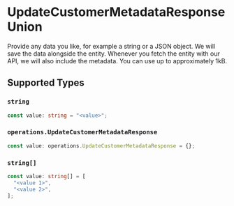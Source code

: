 # UpdateCustomerMetadataResponseUnion

Provide any data you like, for example a string or a JSON object. We will save the data alongside the entity. Whenever you fetch the entity with our API, we will also include the metadata. You can use up to approximately 1kB.


## Supported Types

### `string`

```typescript
const value: string = "<value>";
```

### `operations.UpdateCustomerMetadataResponse`

```typescript
const value: operations.UpdateCustomerMetadataResponse = {};
```

### `string[]`

```typescript
const value: string[] = [
  "<value 1>",
  "<value 2>",
];
```

